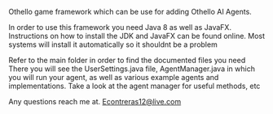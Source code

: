
Othello game framework which can be use for adding Othello AI Agents. 


In order to use this framework you need Java 8 as well as JavaFX.
Instructions on how to install the JDK and JavaFX can be found online. 
Most systems will install it automatically so it shouldnt be a problem


Refer to the main folder in order to find the documented files you need
There you will see the UserSettings.java file, AgentManager.java in which you will run
your agent, as well as various example agents and implementations. Take a look
at the agent manager for useful methods, etc

Any questions reach me at.
Econtreras12@live.com
